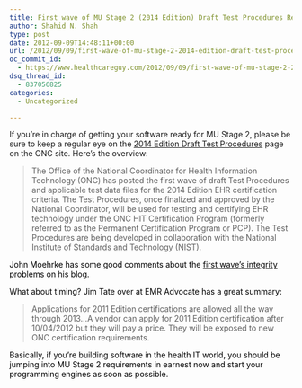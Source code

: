 ```yaml
---
title: First wave of MU Stage 2 (2014 Edition) Draft Test Procedures Released
author: Shahid N. Shah
type: post
date: 2012-09-09T14:48:11+00:00
url: /2012/09/09/first-wave-of-mu-stage-2-2014-edition-draft-test-procedures-released/
oc_commit_id:
  - https://www.healthcareguy.com/2012/09/09/first-wave-of-mu-stage-2-2014-edition-draft-test-procedures-released/1478770810
dsq_thread_id:
  - 837056825
categories:
  - Uncategorized

---
```

If you’re in charge of getting your software ready for MU Stage 2, please be sure to keep a regular eye on the [2014 Edition Draft Test Procedures][1] page on the ONC site. Here’s the overview:

> The Office of the National Coordinator for Health Information Technology (ONC) has posted the first wave of draft Test Procedures and applicable test data files for the 2014 Edition EHR certification criteria. The Test Procedures, once finalized and approved by the National Coordinator, will be used for testing and certifying EHR technology under the ONC HIT Certification Program (formerly referred to as the Permanent Certification Program or PCP). The Test Procedures are being developed in collaboration with the National Institute of Standards and Technology (NIST).

<font color="#000000">John Moehrke has some good comments about the </font>[<font color="#000000">first wave’s integrity problems</font>][2] <font color="#000000">on his blog.</font>

<font color="#000000">What about timing? Jim Tate over at EMR Advocate has a great summary:</font>

> Applications for 2011 Edition certifications are allowed all the way through 2013…A vendor can apply for 2011 Edition certification after 10/04/2012 but they will pay a price. They will be exposed to new ONC certification requirements.

<font color="#000000">Basically, if you’re building software in the health IT world, you should be jumping into MU Stage 2 requirements in earnest now and start your programming engines as soon as possible.</font>

 [1]: http://www.healthit.gov/policy-researchers-implementers/2014-edition-draft-test-procedures
 [2]: http://healthcaresecprivacy.blogspot.com/
